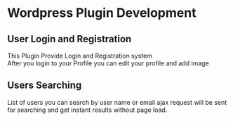 # Wordpress Plugin Development 
## User Login and Registration 
This Plugin Provide Login and Registration system <br>
After you login to your Profile you can edit your profile and add image
## Users Searching
<p>List of users you can search by user name or email ajax request will be sent for searching and get instant results without page load.</p>
